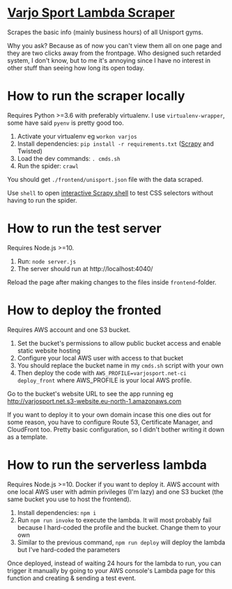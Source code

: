 # [Varjo Sport Lambda Scraper](https://varjosport.net)

Scrapes the basic info (mainly business hours) of all Unisport gyms.

Why you ask? Because as of now you can't view them all on one page and they are two clicks away from the frontpage. Who designed such retarded system, I don't know, but to me it's annoying since I have no interest in other stuff than seeing how long its open today.

# How to run the scraper locally

Requires Python >=3.6 with preferably virtualenv. I use `virtualenv-wrapper`, some have said `pyenv` is pretty good too.

1. Activate your virtualenv eg `workon varjos`
2. Install dependencies: `pip install -r requirements.txt` ([Scrapy](https://scrapy.org/) and Twisted)
3. Load the dev commands: `. cmds.sh`
4. Run the spider: `crawl`

You should get `./frontend/unisport.json` file with the data scraped.

Use `shell` to open [interactive Scrapy shell](https://docs.scrapy.org/en/latest/topics/shell.html) to test CSS selectors without having to run the spider.

# How to run the test server

Requires Node.js >=10.

1. Run: `node server.js`
2. The server should run at http://localhost:4040/

Reload the page after making changes to the files inside `frontend`-folder.

# How to deploy the fronted

Requires AWS account and one S3 bucket.

1. Set the bucket's permissions to allow public bucket access and enable static website hosting
2. Configure your local AWS user with access to that bucket
3. You should replace the bucket name in my `cmds.sh` script with your own
4. Then deploy the code with `AWS_PROFILE=varjosport.net-ci deploy_front` where AWS_PROFILE is your local AWS profile.

Go to the bucket's website URL to see the app running eg http://varjosport.net.s3-website.eu-north-1.amazonaws.com

If you want to deploy it to your own domain incase this one dies out for some reason, you have to configure Route 53, Certificate Manager, and CloudFront too. Pretty basic configuration, so I didn't bother writing it down as a template.

# How to run the serverless lambda

Requires Node.js >=10. Docker if you want to deploy it. AWS account with one local AWS user with admin privileges (I'm lazy) and one S3 bucket (the same bucket you use to host the frontend). 

1. Install dependencies: `npm i`
2. Run `npm run invoke` to execute the lambda. It will most probably fail because I hard-coded the profile and the bucket. Change them to your own
3. Similar to the previous command, `npm run deploy` will deploy the lambda but I've hard-coded the parameters

Once deployed, instead of waiting 24 hours for the lambda to run, you can trigger it manually by going to your AWS console's Lambda page for this function and creating & sending a test event.